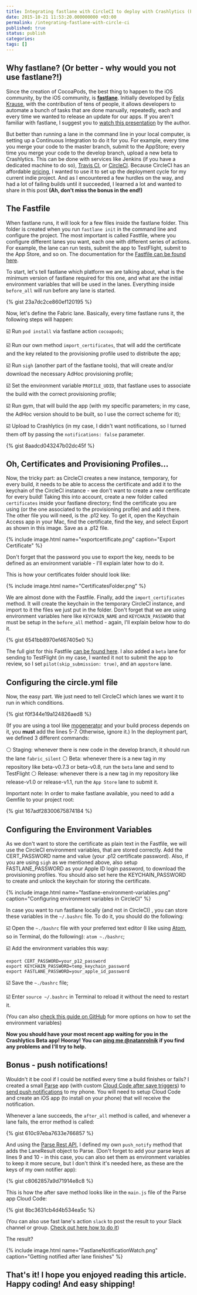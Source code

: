 ```yaml
---
title: Integrating fastlane with CircleCI to deploy with Crashlytics (Fabric)
date: 2015-10-21 11:53:20.000000000 +03:00
permalink: /integrating-fastlane-with-circle-ci
published: true
status: publish
categories:
tags: []
---
```


## Why fastlane? (Or better - why would you not use fastlane?!)

Since the creation of CocoaPods, the best thing to happen to the iOS community, by the iOS community, is [**fastlane**](http://fastlane.tools). Initially developed  by [Felix Krause](https://twitter.com/krausefx), with the contribution of tens of people, it allows developers to automate a bunch of tasks that are done manually, repeatedly, each and every time we wanted to release an update for our apps. If you aren't familiar with fastlane, I suggest you to [watch this presentation](https://vimeo.com/124317399) by the author.

But better than running a lane in the command line in your local computer, is setting up a Continuous Integration to do it for you. For example, every time you merge your code to the master branch, submit to the AppStore; every time you merge your code to the develop branch, upload a new beta to Crashlytics. This can be done with services like Jenkins (if you have a dedicated machine to do so), [Travis CI](https://travis-ci.com), or [CircleCI](https://circleci.com). Because CircleCI has an affordable [pricing](https://circleci.com/pricing), I wanted to use it to set up the deployment cycle for my current indie project. And as I encountered a few hurdles on the way, and had a lot of failing builds until it succeeded, I learned a lot and wanted to share in this post **(Ah, don't miss the bonus in the end!)**

## The Fastfile

When fastlane runs, it will look for a few files inside the fastlane folder. This folder is created when you run `fastlane init` in the command line and configure the project. The most important is called Fastfile, where you configure different lanes you want, each one with different series of actions. For example, the lane can run tests, submit the app to TestFlight, submit to the App Store, and so on. The documentation for the [Fastfile can be found here](https://github.com/KrauseFx/fastlane/tree/master/docs).

To start, let's tell fastlane which platform we are talking about, what is the minimum version of fastlane required for this one, and what are the initial environment variables that will be used in the lanes. Everything inside `before_all` will run before any lane is started.

{% gist 23a7dc2ce860ef120195 %}

Now, let's define the Fabric lane. Basically, every time fastlane runs it, the following steps will happen:

☑️ Run `pod install` via fastlane action `cocoapods`;

☑️ Run our own method `import_certificates`, that will add the certificate and the key related to the provisioning profile used to distribute the app;

☑️ Run `sigh` (another part of the fastlane tools), that will create and/or download the necessary AdHoc provisioning profile;

☑️ Set the environment variable `PROFILE_UDID`, that fastlane uses to associate the build with the correct provisioning profile;

☑️ Run gym, that will build the app (with my specific parameters; in my case, the AdHoc version should to be built, so I use the correct scheme for it);

☑️ Upload to Crashlytics (in my case, I didn't want notifications, so I turned them off by passing the `notifications: false` parameter.

{% gist 8aadcd043247b02dc45f %}

## Oh, Certificates and Provisioning Profiles...

Now, the tricky part: as CircleCI creates a new instance, temporary, for every build, it needs to be able to access the certificate and add it to the keychain of the CircleCI instance - we don't want to create a new certificate for every build! Taking this into account, create a new folder called `certificates` inside your fastlane directory; find the certificate you are using (or the one associated to the provisioning profile) and add it there. The other file you will need, is the .p12 key. To get it, open the Keychain Access app in your Mac, find the certificate, find the key, and select Export as shown in this image. Save as a .p12 file.

{% include image.html name="exportcertificate.png" caption="Export Certificate" %}

Don't forget that the password you use to export the key, needs to be defined as an environment variable - I'll explain later how to do it.

This is how your certificates folder should look like:

{% include image.html name="CertificatesFolder.png" %}

We are almost done with the Fastfile. Finally, add the `import_certificates` method. It will create the keychain in the temporary CircleCI instance, and import to it the files we just put in the folder. Don't forget that we are using environment variables here like `KEYCHAIN_NAME` and `KEYCHAIN_PASSWORD` that must be setup in the `before_all` method - again, I'll explain below how to do it.

{% gist 6541bb8970ef467405e0 %}

The full gist for this Fastfile [can be found here](https://gist.github.com/natanrolnik/d61086044112e327abe5). I also added a `beta` lane for sending to TestFlight (in my case, I wanted it not to submit the app to review, so I set `pilot(skip_submission: true)`, and an `appstore` lane.

## Configuring the circle.yml file

Now, the easy part. We just need to tell CircleCI which lanes we want it to run in which conditions.

{% gist f0f344e19a124826aed8 %}

(If you are using a tool like [mogenerator](https://rentzsch.github.io/mogenerator/) and your build process depends on it, you **must** add the lines 5-7. Otherwise, ignore it.) In the deployment part, we defined 3 different commands:

⚪️ Staging: whenever there is new code in the develop branch, it should run the lane `fabric_silent`
⚪️ Beta: whenever there is a new tag in my repository like beta-v0.7.3 or beta-v0.8, run the `beta` lane and send to TestFlight
⚪️ Release: whenever there is a new tag in my repository like release-v1.0 or release-v1.1, run the `App Store` lane to submit it.

Important note: In order to make fastlane available, you need to add a Gemfile to your project root:

{% gist 167adf28300675874184 %}

## Configuring the Environment Variables

As we don't want to store the certificate as plain text in the Fastfile, we will use the CircleCI environment variables, that are stored correctly. Add the CERT_PASSWORD name and value (your .p12 certificate password). Also, if you are using `sigh` as we mentioned above, also setup FASTLANE\_PASSWORD as your Apple ID login password, to download the provisioning profiles. You should also set here the KEYCHAIN\_PASSWORD to create and unlock the keychain for storing the certificate.

{% include image.html name="fastlane-environment-variables.png" caption="Configuring environment variables in CircleCI" %}

In case you want to run fastlane locally (and not in CircleCI) , you can store these variables in the `~/.bashrc` file. To do it, you should do the following:

☑️ Open the `~./bashrc` file with your preferred text editor (I like using [Atom](https://atom.io), so in Terminal, do the following): `atom ~./bashrc`;

☑️ Add the environment variables this way:

```
export CERT_PASSWORD=your_p12_password
export KEYCHAIN_PASSWORD=temp_keychain_password
export FASTLANE_PASSWORD=your_apple_id_password
```

☑️ Save the `~./bashrc` file;

☑️ Enter `source ~/.bashrc` in Terminal to reload it without the need to restart it.

(You can also [check this guide on GitHub](https://github.com/fastlane/setups/blob/master/Keys.md) for more options on how to set the environment variables)

**Now you should have your most recent app waiting for you in the Crashlytics Beta app! Hooray! You can [ping me @natanrolnik](http://twitter.com/natanrolnik) if you find any problems and I'll try to help.**

## Bonus - push notifications!

Wouldn't it be cool if I could be notified every time a build finishes or fails? I created a small [Parse](http://www.parse.com) app (with custom [Cloud Code after save triggers](https://www.parse.com/docs/cloudcode/guide#cloud-code-aftersave-triggers)) to [send push notifications](https://www.parse.com/docs/js/guide#push-notifications-sending-options) to my phone. You will need to setup Cloud Code and create an iOS app (to install on your phone) that will receive the notification.

Whenever a lane succeeds, the `after_all` method is called, and whenever a lane fails, the error method is called:

{% gist 610c97eba7633e766857 %}

And using the [Parse Rest API](https://docs.parseplatform.org/rest/guide/), I defined my own `push_notify` method that adds the LaneResult object to Parse. (Don't forget to add your parse keys at lines 9 and 10 - in this case, you can also set them as environment variables to keep it more secure, but I don't think it's needed here, as these are the keys of my own notifier app):

{% gist c8062857a9d71914e8c8 %}

This is how the after save method looks like in the `main.js` file of the Parse app Cloud Code:

{% gist 8bc3631cb4d4b534ea5c %}

(You can also use fast lane's action `slack` to post the result to your Slack channel or group. [Check out here how to do it](https://github.com/KrauseFx/fastlane/blob/master/docs/Actions.md#slack))

The result?

{% include image.html name="FastlaneNotificationWatch.png" caption="Getting notified after lane finishes" %}

That's it! I hope you enjoyed reading this article. Happy coding! And easy shipping!
------------------------------------------------------------------------------------
